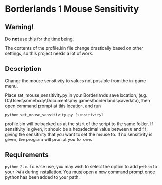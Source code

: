 # Borderlands 1 Mouse Sensitivity

## Warning!

Do **not** use this for the time being.

The contents of the profile.bin file change drastically based on other settings, so this project needs a lot of work.

## Description
Change the mouse sensitivity to values not possible from the in-game menu.

Place set_mouse_sensitivity.py in your Borderlands save location,
(e.g. D:\Users\somebody\Documents\my games\borderlands\savedata),
then open command prompt at this location, and run:

`python set_mouse_sensitivity.py [sensitivity]`


profile.bin will be backed up at the start of the script to the same folder.
If sensitivity is given, it should be a hexadecimal value between
`0` and `ff`, giving the sensitivity that you want to set the mouse to.
If no sensitivity is given, the program will prompt you for one.

## Requirements

`python 2.x`. To ease use, you may wish to select the option to add `python` to your `PATH` during installation.
You must open a new command prompt once python has been added to your path.
